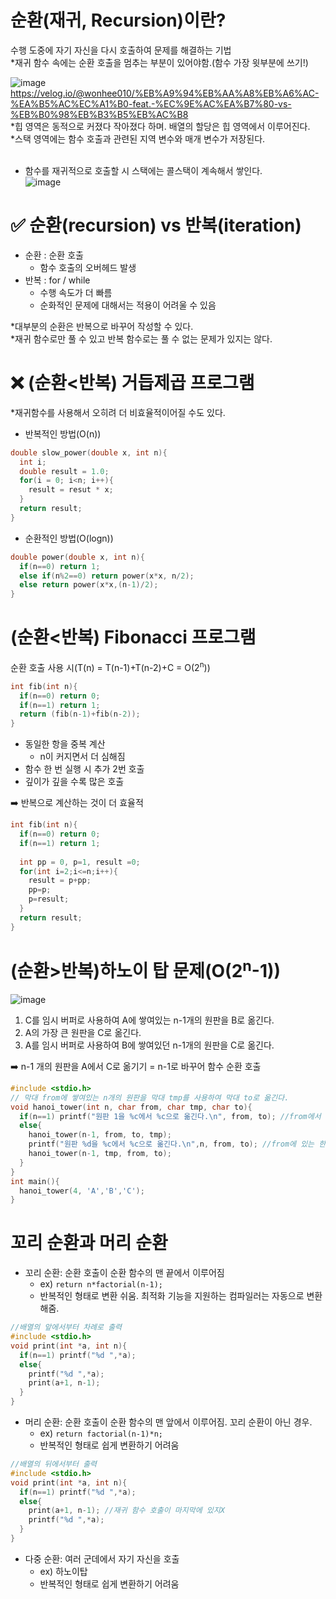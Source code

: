 # 순환(재귀, Recursion)이란?
수행 도중에 자기 자신을 다시 호출하여 문제를 해결하는 기법<br/>
*재귀 함수 속에는 순환 호출을 멈추는 부분이 있어야함.(함수 가장 윗부분에 쓰기!)

![image](https://user-images.githubusercontent.com/56028436/135749292-1d86746e-4d5c-4aa3-af43-501501166869.png)<br/>
https://velog.io/@wonhee010/%EB%A9%94%EB%AA%A8%EB%A6%AC-%EA%B5%AC%EC%A1%B0-feat.-%EC%9E%AC%EA%B7%80-vs-%EB%B0%98%EB%B3%B5%EB%AC%B8<br/>
*힙 영역은 동적으로 커졌다 작아졌다 하며. 배열의 할당은 힙 영역에서 이루어진다.<br/>
*스택 영역에는 함수 호출과 관련된 지역 변수와 매개 변수가 저장된다.<br/><br/>

- 함수를 재귀적으로 호출할 시 스택에는 콜스택이 계속해서 쌓인다.<br/>
![image](https://user-images.githubusercontent.com/56028436/135749468-c2c738b6-f752-42d5-8d86-9fc3af593260.png)

# ✅ 순환(recursion) vs 반복(iteration)
- 순환 : 순환 호출
  - 함수 호출의 오버헤드 발생
- 반복 : for / while
  - 수행 속도가 더 빠름
  - 순화적인 문제에 대해서는 적용이 어려울 수 있음

*대부분의 순환은 반복으로 바꾸어 작성할 수 있다.<br/>
*재귀 함수로만 풀 수 있고 반복 함수로는 풀 수 없는 문제가 있지는 않다.

# ❌ (순환<반복) 거듭제곱 프로그램
*재귀함수를 사용해서 오히려 더 비효율적이어질 수도 있다.
- 반복적인 방법(O(n))
```C
double slow_power(double x, int n){
  int i;
  double result = 1.0;
  for(i = 0; i<n; i++){
    result = resut * x;
  }
  return result;
}
```
- 순환적인 방법(O(logn))
```C
double power(double x, int n){
  if(n==0) return 1;
  else if(n%2==0) return power(x*x, n/2);
  else return power(x*x,(n-1)/2);
}
```

# (순환<반복) Fibonacci 프로그램

순환 호출 사용 시(T(n) = T(n-1)+T(n-2)+C = O(2<sup>n</sup>))
```C
int fib(int n){
  if(n==0) return 0;
  if(n==1) return 1;
  return (fib(n-1)+fib(n-2));
}
```

- 동일한 항을 중복 계산
  - n이 커지면서 더 심해짐
- 함수 한 번 실행 시 추가 2번 호출
- 깊이가 깊을 수록 많은 호출

➡️ 반복으로 계산하는 것이 더 효율적
```C
int fib(int n){
  if(n==0) return 0;
  if(n==1) return 1;
  
  int pp = 0, p=1, result =0;
  for(int i=2;i<=n;i++){
    result = p+pp;
    pp=p;
    p=result;
  }
  return result;
}
```

# (순환>반복)하노이 탑 문제(O(2<sup>n</sup>-1))

![image](https://user-images.githubusercontent.com/56028436/135751197-0ebbc263-da98-454d-ae95-9e7b3769d1db.png)

1. C를 임시 버퍼로 사용하여 A에 쌓여있는 n-1개의 원판을 B로 옮긴다.
2. A의 가장 큰 원판을 C로 옮긴다.
3. A를 임시 버퍼로 사용하여 B에 쌓여있던 n-1개의 원판을 C로 옮긴다.

➡️ n-1 개의 원판을 A에서 C로 옮기기 = n-1로 바꾸어 함수 순환 호출

```C
#include <stdio.h>
// 막대 from에 쌓여있는 n개의 원판을 막대 tmp를 사용하여 막대 to로 옮긴다.
void hanoi_tower(int n, char from, char tmp, char to){
  if(n==1) printf("원판 1을 %c에서 %c으로 옮긴다.\n", from, to); //from에서 to로 원판 이동
  else{
    hanoi_tower(n-1, from, to, tmp);
    printf("원판 %d을 %c에서 %c으로 옮긴다.\n",n, from, to); //from에 있는 한 개의 원판을 to로 이동
    hanoi_tower(n-1, tmp, from, to);
  }
}
int main(){
  hanoi_tower(4, 'A','B','C');
}
```

# 꼬리 순환과 머리 순환
- 꼬리 순환: 순환 호출이 순환 함수의 맨 끝에서 이루어짐
  - ex) `return n*factorial(n-1);`
  - 반복적인 형태로 변환 쉬움. 최적화 기능을 지원하는 컴파일러는 자동으로 변환해줌.

```C
//배열의 앞에서부터 차례로 출력
#include <stdio.h>
void print(int *a, int n){
  if(n==1) printf("%d ",*a);
  else{
    printf("%d ",*a);
    print(a+1, n-1);
  }
}
```

- 머리 순환: 순환 호출이 순환 함수의 맨 앞에서 이루어짐. 꼬리 순환이 아닌 경우.
  - ex) `return factorial(n-1)*n;`
  - 반복적인 형태로 쉽게 변환하기 어려움

```C
//배열의 뒤에서부터 출력
#include <stdio.h>
void print(int *a, int n){
  if(n==1) printf("%d ",*a);
  else{
    print(a+1, n-1); //재귀 함수 호출이 마지막에 있지X
    printf("%d ",*a);
  }
}
```

- 다중 순환: 여러 군데에서 자기 자신을 호출
  - ex) 하노이탑
  - 반복적인 형태로 쉽게 변환하기 어려움

